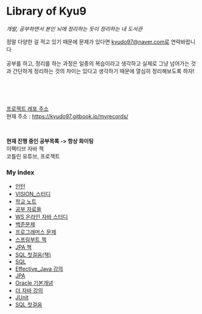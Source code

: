 # **Library of Kyu9**

_개발, 공부하면서 본인 뇌에 정리하는 듯이 정리하는 내 도서관_

정말 다양한 걸 적고 있기 때문에 문제가 있다면 kyudo97@naver.com로 연락바랍니다 <br>
<br>
공부를 하고, 정리를 하는 과정은 일종의 복습이라고 생각하고 실제로 그냥 넘어가는 것과 간단하게 정리하는 것의 차이는 있다고 생각하기 때문에 열심히 정리해보도록 하자!

<br><br><br>


[프로젝트 레포 주소](https://github.com/kyu9/MyBook)
<br>
현재 주소 : https://kyudo97.gitbook.io/myrecords/

<br>

**현재 진행 중인 공부목록 -> 항상 화이팅**<br>
이펙티브 자바 책<br>
코틀린 유튜브, 프로젝트<br>

### My Index
* [인턴](Web_Study/README.md)
* [VISION\_스터디](vision\_study/README.md)
* [학교 노트](school\_note/README.md)
* [공부 자료들](Study_Resources.md)
* [WS 온라인 자바 스터디](WhiteShip_Java_Study/README.md)
* [백준문제](baekjoon/README.md)
* [프로그래머스 문제](programmers/README.md)
* [스프링부트 책](SpringBoot_AWS_Book/README.md)
* [JPA 책](Java_ORM_JPA_Book/README.md)
* [SQL 첫걸음(책)](sql\_book/README.md)
* [SQL](SQL_Example/README.md)
* [Effective_Java 강의](Effective_Java/README.md)
* [JPA](Java_ORM_JPA_Book/README.md)
* [Oracle 기본개념](Oracle/README.md)
* [더 자바 강의](The_Java_Manipulation/README.md)
* [JUnit](The_Java_TDD/README.md)
* [SQL 첫걸음](sql_book/README.md)


<br><br><br><br><br><br><br><br><br><br><br><br>

